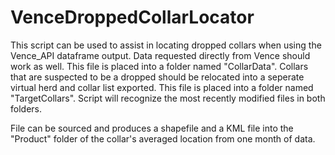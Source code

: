 # VenceDroppedCollarLocator
This script can be used to assist in locating dropped collars when using the Vence_API dataframe output. Data requested directly from Vence should work as well. This file is placed into a folder named "CollarData". 
Collars that are suspected to be a dropped should be relocated into a seperate virtual herd and collar list exported.  This file is placed into a folder named "TargetCollars". 
Script will recognize the most recently modified files in both folders. 

File can be sourced and produces a shapefile and a KML file into the "Product" folder of the collar's averaged location from one month of data.  
